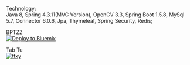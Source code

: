 Technology: <br />
Java 8, Spring 4.3.11(MVC Version), OpenCV 3.3, Spring Boot 1.5.8, MySql 5.7, Connector 6.0.6, Jpa, Thymeleaf, Spring Security, Redis;

BPTZZ <br />
<a href="https://bluemix.net/deploy?repository=https://github.com/tabtu/611PRO&branch=master"><img src="https://bluemix.net/deploy/button_x2.png" alt="Deploy to Bluemix"></a>

Tab Tu <br/>
<a href="http://www.ttxy.org"><img src="http://www.ttxy.org/template/singcere_qing/src/img//logo.png" alt="ttxy"></a>